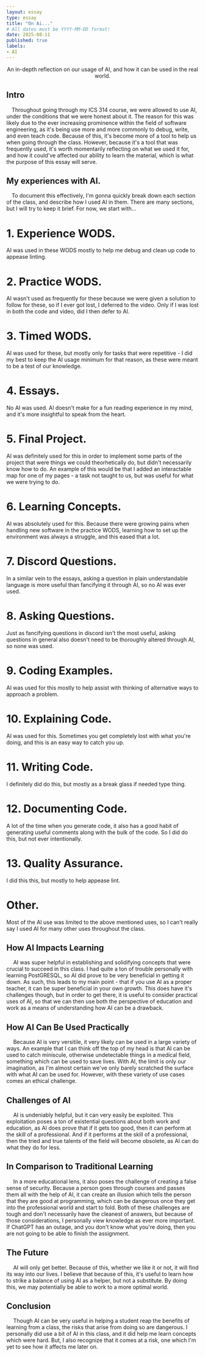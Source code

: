 ```yaml
---
layout: essay
type: essay
title: "On Ai..."
# All dates must be YYYY-MM-DD format!
date: 2025-08-11
published: true
labels:
- AI
---
```


<div style="text-align: center;">
  An in-depth reflection on our usage of AI, and how it can be used in the real world.
</div>

## Intro
&emsp;Throughout going through my ICS 314 course, we were allowed to use AI, under the conditions that we were honest about it. The reason for this was likely due to the ever increasing prominence within the field of software engineering, as it's being use more and more commonly to debug, write, and even teach code. Because of this, it's become more of a tool to help us when going through the class. However, because it's a tool that was frequently used, it's worth momentarily reflecting on what we used it for, and how it could've affected our ability to learn the material, which is what the purpose of this essay will serve.

## My experiences with AI.
&emsp;To document this effectively, I'm gonna quickly break down each section of the class, and describe how I used AI in them. There are many sections, but I will try to keep it brief. For now, we start with...
# 1. Experience WODS.
AI was used in these WODS mostly to help me debug and clean up code to appease linting.
# 2. Practice WODS.
AI wasn't used as frequently for these because we were given a solution to follow for these, so if I ever got lost, I deferred to the video. Only if I was lost in both the code and video, did I then defer to AI.
# 3. Timed WODS.
AI was used for these, but mostly only for tasks that were repetitive - I did my best to keep the AI usage minimum for that reason, as these were meant to be a test of our knowledge.
# 4. Essays.
No AI was used. AI doesn't make for a fun reading experience in my mind, and it's more insightful to speak from the heart.
# 5. Final Project.
AI was definitely used for this in order to implement some parts of the project that were things we could theorhetically do, but didn't necessarily know how to do. An example of this would be that I added an interactable map for one of my pages - a task not taught to us, but was useful for what we were trying to do.
# 6. Learning Concepts.
AI was absolutely used for this. Because there were growing pains when handling new software in the practice WODS, learning how to set up the environment was always a struggle, and this eased that a lot.
# 7. Discord Questions.
In a similar vein to the essays, asking a question in plain understandable language is more useful than fancifying it through AI, so no AI was ever used.
# 8. Asking Questions.
Just as fancifying questions in discord isn't the most useful, asking questions in general also doesn't need to be thoroughly altered through AI, so none was used.
# 9. Coding Examples.
AI was used for this mostly to help assist with thinking of alternative ways to approach a problem.
# 10. Explaining Code.
AI was used for this. Sometimes you get completely lost with what you're doing, and this is an easy way to catch you up.
# 11. Writing Code.
I definitely did do this, but mostly as a break glass if needed type thing.
# 12. Documenting Code.
A lot of the time when you generate code, it also has a good habit of generating useful comments along with the bulk of the code. So I did do this, but not ever intentionally.
# 13. Quality Assurance.
I did this this, but mostly to help appease lint.
# Other.
Most of the AI use was limited to the above mentioned uses, so I can't really say I used AI for many other uses throughout the class.

## How AI Impacts Learning
&emsp; AI was super helpful in establishing and solidifying concepts that were crucial to succeed in this class. I had quite a ton of trouble personally with learning PostGRESQL, so AI did prove to be very beneficial in getting it down. As such, this leads to my main point - that if you use AI as a proper teacher, it can be super beneficial in your own growth. This does have it's challenges though, but in order to get there, it is useful to consider practical uses of AI, so that we can then use both the perspective of education and work as a means of understanding how AI can be a drawback.

## How AI Can Be Used Practically
&emsp; Because AI is very versitile, it very likely can be used in a large variety of ways. An example that I can think off the top of my head is that AI can be used to catch miniscule, otherwise undetectable things in a medical field, something which can be used to save lives. With AI, the limit is only our imagination, as I'm almost certain we've only barely scratched the surface with what AI can be used for. However, with these variety of use cases comes an ethical challenge.

## Challenges of AI
&emsp; AI is undeniably helpful, but it can very easily be exploited. This exploitation poses a ton of existential questions about both work and education, as AI does prove that if it gets too good, then it can perform at the skill of a professional. And if it performs at the skill of a professional, then the tried and true talents of the field will become obsolete, as AI can do what they do for less. 

## In Comparison to Traditional Learning
&emsp; In a more educational lens, it also poses the challenge of creating a false sense of security. Because a person goes through courses and passes them all with the help of AI, it can create an illusion which tells the person that they are good at programming, which can be dangerous once they get into the professional world and start to fold. Both of these challenges are tough and don't necessarily have the cleanest of answers, but because of those considerations, I personally view knowledge as ever more important. If ChatGPT has an outage, and you don't know what you're doing, then you are not going to be able to finish the assignment.

## The Future
&emsp; AI will only get better. Because of this, whether we like it or not, it will find its way into our lives. I believe that because of this, it's useful to learn how to strike a balance of using AI as a helper, but not a substitute. By doing this, we may potentially be able to work to a more optimal world.

## Conclusion
&emsp; Though AI can be very useful in helping a student reap the benefits of learning from a class, the risks that arise from doing so are dangerous. I personally did use a bit of AI in this class, and it did help me learn concepts which were hard. But, I also recognize that it comes at a risk, one which I'm yet to see how it affects me later on.


